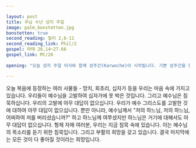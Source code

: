 ```yaml
---

layout: post
title: 주님 수난 성지 주일 
image: palm_bonstetten.jpg
bonstetten: true
second_reading: 필리 2,6-11
second_reading_link: Phil/2
gospel: 마태 26,14─27.66
gospel_link: Mt/26
 
opening: "오늘 성지 주일 미사와 함께 성주간(Karwoche)이 시작됩니다. 기쁜 성주간을 맞을 준비가 되셨나요? 지금이라도 늦지 않았습니다."

---
```

 

오늘 복음에 등장하는 여러 사물들 - 망치, 회초리, 십자가 등을 우리는 마음 속에 가지고 있습니다. 우리들이 예수님을 고발하여 십자가에 못 박은 것입니다. 그리고 예수님은 침묵하십니다. 우리의 고발에 아무 대답이 없으십니다. 우리가 예수 그리스도를 고발한 것에 대하여 아무 대답이 없으십니다. 뿐만 아니라, 예수님께서 "저의 하느님, 저의 하느님, 어찌하여 저를 버리셨습니까?" 하고 하느님께 여쭈셨지만 하느님은 거기에 대해서도 아무 대답이 없으십니다. 형제 자매 여러분, 우리는 지금 침묵 속에 있습니다. 이는 예수님의 목소리를 듣기 위한 침묵입니다. 그리고 부활의 희망을 갖고 있습니다. 결국 마지막에는 모든 것이 다 좋아질 것이라는 희망입니다.
